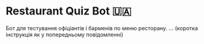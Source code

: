 # Restaurant Quiz Bot 🇺🇦
Бот для тестування офіціантів і барменів по меню ресторану.
... (коротка інструкція як у попередньому повідомленні)
